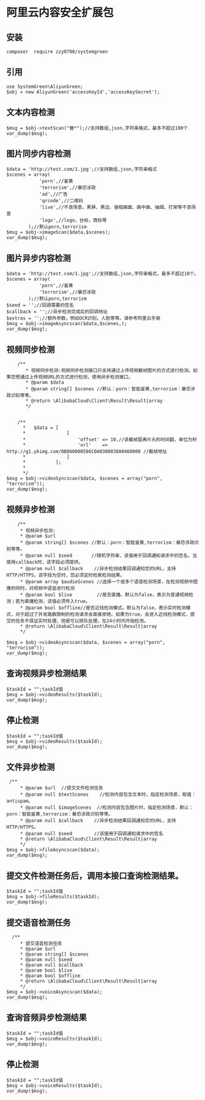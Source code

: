 # 阿里云内容安全扩展包

## 安装

```composer  require zzy0708/systemgreen ```

## 引用

```
use SystemGreen\AliyunGreen;
$obj = new AliyunGreen('accessKeyId','accessKeySecret');
```

## 文本内容检测

```
$msg = $obj->textScan("傻*");//支持数组,json,字符串格式，最多不超过100个
var_dump($msg);
```



## 图片同步内容检测

```
$data = 'http://test.com/1.jpg';//支持数组,json,字符串格式
$scenes = array(
			'porn',//鉴黄
			'terrorism',//暴恐涉政
			'ad',//广告
			'qrcode',//二维码
			'live',//不良场景。黑屏、黑边、昏暗画面、画中画、抽烟、打架等不良场景
			'logo',//logo，台标，商标等
		);//默认porn,terrorism
$msg = $obj->imageScan($data,$scenes);
var_dump($msg);
```

## 图片异步内容检测

```
$data = 'http://test.com/1.jpg';//支持数组,json,字符串格式，最多不超过10个。
$scenes = array(
			'porn',//鉴黄
			'terrorism',//暴恐涉政
		);//默认porn,terrorism
$seed = '';//回调需要的签名
$callback = '';//异步检测完成后的回调地址	
$extras = '';//额外参数，例如OCR识别，人脸等等。请参考阿里云手册	
$msg = $obj->imageAsyncscan($data,$scenes,);
var_dump($msg);
```

## 视频同步检测

```
	/**
	   * 视频同步检测:视频同步检测接口只支持通过上传视频截帧图片的方式进行检测。如果您想通过上传视频URL的方式进行检测，使用异步检测接口。
	   * @param $data
	   * @param string[] $scenes //默认：porn：智能鉴黄,terrorism：暴恐涉政识别等等。
	   * @return \AlibabaCloud\Client\Result\Result|array
	   */
  

	/**
	  *   $data = [
	  *               [
	  *                   'offset' => 10,//该截帧距离片头的时间戳，单位为秒
	  *		              'url'    => http://g1.ykimg.com/0B860000586C0A0300038A0460000 //截帧地址
	  *		          ]
	  *			  ];
	  *
	  */  
$msg = $obj->videoSyncscan($data, $scenes = array("porn", "terrorism"));
var_dump($msg);
```


## 视频异步检测

```
    /**
     * 视频异步检测:
     * @param $url
     * @param string[] $scenes //默认：porn：智能鉴黄,terrorism：暴恐涉政识别等等。
     * @param null $seed       //随机字符串，该值用于回调通知请求中的签名。当使用callback时，该字段必须提供。
     * @param null $callback    //异步检测结果回调通知您的URL，支持HTTP/HTTPS。该字段为空时，您必须定时检索检测结果。
     * @param array $audioScenes //选择一个或多个语音检测场景，在检测视频中图像的同时，对视频中语音进行检测
     * @param bool $live         //是否直播。默认为false，表示为普通视频检测；若为直播检测，该值必须传入true。
     * @param bool $offline//是否近线检测模式。默认为false，表示实时检测模式，对于超过了并发路数限制的检测请求会直接拒绝。如果为true，会进入近线检测模式，提交的任务不保证实时处理，但是可以排队处理，在24小时内开始检测。
     * @return \AlibabaCloud\Client\Result\Result|array
     */
    
$msg = $obj->videoAsyncscan($data, $scenes = array("porn", "terrorism"));
var_dump($msg);
```


##  查询视频异步检测结果

```
$taskId = "";taskId值
$msg = $obj->videoResults($taskId);
var_dump($msg);
```

##  停止检测

```
$taskId = "";taskId值
$msg = $obj->videoResults($taskId);
var_dump($msg);
```

## 文件异步检测

```
 /**
     * @param $url  //提交文件检测任务
     * @param null $textScenes    //检测内容包含文本时，指定检测场景，取值：antispam。
     * @param null $imageScenes  //检测内容包含图片时，指定检测场景，默认：porn：智能鉴黄,terrorism：暴恐涉政识别等等。
     * @param null $callback    //异步检测结果回调通知您的URL，支持HTTP/HTTPS。
     * @param null $seed        //该值用于回调通知请求中的签名
     * @return \AlibabaCloud\Client\Result\Result|array
     */
$msg = $obj->fileAsyncscan($data);
var_dump($msg);
```

## 提交文件检测任务后，调用本接口查询检测结果。


```
$taskId = "";taskId值
$msg = $obj->fileResults($taskId);
var_dump($msg);
```


## 提交语音检测任务

```
  /**
     * 提交语音检测任务
     * @param $url
     * @param string[] $scenes
     * @param null $seed
     * @param null $callback
     * @param bool $live
     * @param bool $offline
     * @return \AlibabaCloud\Client\Result\Result|array
     */
$msg = $obj->voiceAsyncscan($data);
var_dump($msg);
```


##  查询音频异步检测结果

```
$taskId = "";taskId值
$msg = $obj->voiceResults($taskId);
var_dump($msg);
```

##  停止检测

```
$taskId = "";taskId值
$msg = $obj->voiceResults($taskId);
var_dump($msg);
```